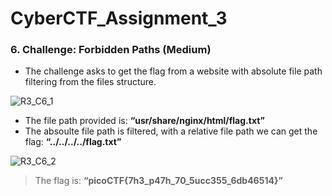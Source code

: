 # CyberCTF_Assignment_3

### 6. Challenge: Forbidden Paths (Medium)

*	The challenge asks to get the flag from a website with absolute file path filtering from the files structure.

![R3_C6_1](https://user-images.githubusercontent.com/124681007/217725094-5c31aff2-0892-4dcd-bdc0-944a7384d060.png)

* The file path provided is: **“usr/share/nginx/html/flag.txt”**
* The absoulte file path is filtered, with a relative file path we can get the flag: **“../../../../flag.txt”**

![R3_C6_2](https://user-images.githubusercontent.com/124681007/217725104-3f290d2a-4e1b-45bc-acec-d94c2f2a65ff.png)

> The flag is: **“picoCTF{7h3_p47h_70_5ucc355_6db46514}”**
